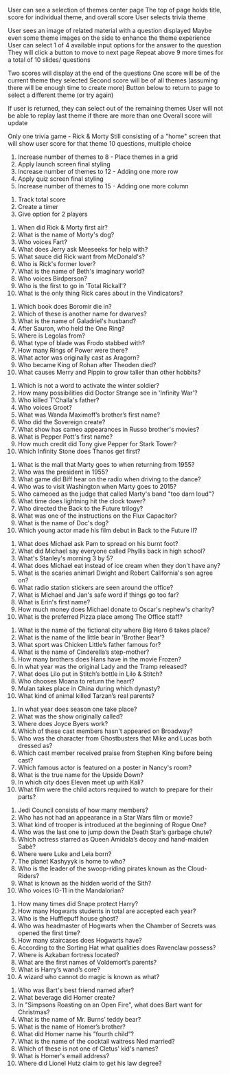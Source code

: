 <!-- User Stories -->
User can see a selection of themes center page
The top of page holds title, score for individual theme, and overall score
User selects trivia theme

User sees an image of related material with a question displayed
Maybe even some theme images on the side to enhance the theme experience
User can select 1 of 4 available input options for the answer to the question
They will click a button to move to next page
Repeat above 9 more times for a total of 10 slides/ questions

Two scores will display at the end of the questions
One score will be of the current theme they selected
Second score will be of all themes (assuming there will be enough time to create more)
Button below to return to page to select a different theme (or try again)

If user is returned, they can select out of the remaining themes
User will not be able to replay last theme if there are more than one
Overall score will update





<!-- MVP -->
Only one trivia game - Rick & Morty
Still consisting of a "home" screen that will show user score for that theme
10 questions, multiple choice

<!-- Stretch Goals -->
1. Increase number of themes to 8 - Place themes in a grid
2. Apply launch screen final styling
3. Increase number of themes to 12 - Adding one more row
4. Apply quiz screen final styling
5. Increase number of themes to 15 - Adding one more column

<!-- Nice to Have -->
1. Track total score
2. Create a timer
3. Give option for 2 players





<!-- Rick & Morty Questions -->
1. When did Rick & Morty first air?
2. What is the name of Morty's dog?
3. Who voices Fart?
4. What does Jerry ask Meeseeks for help with?
5. What sauce did Rick want from McDonald's?
6. Who is Rick's former lover?
7. What is the name of Beth's imaginary world?
8. Who voices Birdperson?
9. Who is the first to go in 'Total Rickall'?
10. What is the only thing Rick cares about in the Vindicators?

<!-- Lord of the Rings Questions -->
1. Which book does Boromir die in?
2. Which of these is another name for dwarves?
3. What is the name of Galadriel's husband?
4. After Sauron, who held the One Ring?
5. Where is Legolas from?
6. What type of blade was Frodo stabbed with?
7. How many Rings of Power were there?
8. What actor was originally cast as Aragorn?
9. Who became King of Rohan after Theoden died?
10. What causes Merry and Pippin to grow taller than other hobbits?

<!-- Marvel Questions -->
1. Which is not a word to activate the winter soldier?
2. How many possibilities did Doctor Strange see in \'Infinity War\'?
3. Who killed T\'Challa\'s father?
4. Who voices Groot?
5. What was Wanda Maximoff’s brother’s first name?
6. Who did the Sovereign create?
7. What show has cameo appearances in Russo brother\'s movies?
8. What is Pepper Pott\'s first name?
9. How much credit did Tony give Pepper for Stark Tower?
10. Which Infinity Stone does Thanos get first?

<!-- Back to the Future Questions -->
1. What is the mall that Marty goes to when returning from 1955?
2. Who was the president in 1955?
3. What game did Biff hear on the radio when driving to the dance?
4. Who was to visit Washington when Marty goes to 2015?
5. Who cameoed as the judge that called Marty\'s band \"too darn loud\"?
6. What time does lightning hit the clock tower?
7. Who directed the Back to the Future trilogy?
8. What was one of the instructions on the Flux Capacitor?
9. What is the name of Doc\'s dog?
10. Which young actor made his film debut in Back to the Future II?

<!-- The Office Questions -->
1. What does Michael ask Pam to spread on his burnt foot?
2. What did Michael say everyone called Phyllis back in high school?
3. What's Stanley's morning 3 by 5?
4. What does Michael eat instead of ice cream when they don't have any?
5. What is the scaries animarl Dwight and Robert California's son agree on?
6. What radio station stickers are seen around the office?
7. What is Michael and Jan's safe word if things go too far?
8. What is Erin's first name?
9. How much money does Michael donate to Oscar's nephew's charity?
10. What is the preferred Pizza place among The Office staff?

<!-- Disney Questions -->
1. What is the name of the fictional city where Big Hero 6 takes place?
2. What is the name of the little bear in \'Brother Bear\'?
3. What sport was Chicken Little’s father famous for?
4. What is the name of Cinderella’s step-mother?
5. How many brothers does Hans have in the movie Frozen?
6. In what year was the original Lady and the Tramp released?
7. What does Lilo put in Stitch’s bottle in Lilo & Stitch?
8. Who chooses Moana to return the heart?
9. Mulan takes place in China during which dynasty?
10. What kind of animal killed Tarzan’s real parents?

<!-- Stranger Things Questions -->
1. In what year does season one take place?
2. What was the show originally called?
3. Where does Joyce Byers work?
4. Which of these cast members hasn't appeared on Broadway?
5. Who was the character from Ghostbusters that Mike and Lucas both dressed as?
6. Which cast member received praise from Stephen King before being cast?
7. Which famous actor is featured on a poster in Nancy's room?
8. What is the true name for the Upside Down?
9. In which city does Eleven meet up with Kali?
10. What film were the child actors required to watch to prepare for their parts?

<!-- Star Wars Questions -->
1. Jedi Council consists of how many members?
2. Who has not had an appearance in a Star Wars film or movie?
3. What kind of trooper is introduced at the beginning of Rogue One?
4. Who was the last one to jump down the Death Star’s garbage chute?
5. Which actress starred as Queen Amidala’s decoy and hand-maiden Sabè?
6. Where were Luke and Leia born?
7. The planet Kashyyyk is home to who?
8. Who is the leader of the swoop-riding pirates known as the Cloud-Riders?
9. What is known as the hidden world of the Sith?
10. Who voices IG-11 in the Mandalorian?

<!-- Harry Potter Questions -->
1. How many times did Snape protect Harry?
2. How many Hogwarts students in total are accepted each year?
3. Who is the Hufflepuff house ghost?
4. Who was headmaster of Hogwarts when the Chamber of Secrets was opened the first time?
5. How many staircases does Hogwarts have?
6. According to the Sorting Hat what qualities does Ravenclaw possess?
7. Where is Azkaban fortress located?
8. What are the first names of Voldemort’s parents?
9. What is Harry’s wand’s core?
10. A wizard who cannot do magic is known as what?

<!-- Simpsons Questions -->
1. Who was Bart's best friend named after?
2. What beverage did Homer create?
3. In "Simpsons Roasting on an Open Fire", what does Bart want for Christmas?
4. What is the name of Mr. Burns’ teddy bear?
5. What is the name of Homer’s brother?
6. What did Homer name his ”fourth child”?
7. What is the name of the cocktail waitress Ned married?
8. Which of these is not one of Cletus\' kid\'s names?
9. What is Homer's email address?
10. Where did Lionel Hutz claim to get his law degree?